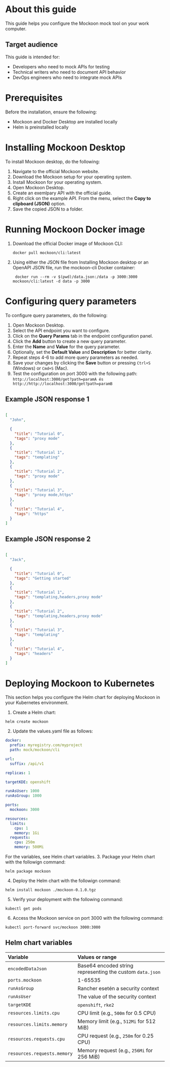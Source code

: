 # About this guide

This guide helps you configure the Mockoon mock tool on your work computer.

## Target audience

This guide is intended for:

- Developers who need to mock APIs for testing
- Technical writers who need to document API behavior
- DevOps engineers who need to integrate mock APIs

# Prerequisites

Before the installation, ensure the following:

- Mockoon and Docker Desktop are installed locally
- Helm is preinstalled locally

# Installing Mockoon Desktop

To install Mockoon desktop, do the following:

1. Navigate to the official Mockoon website.
1. Download the Mockoon setup for your operating system.
1. Install Mockoon for your operating system.
1. Open Mockoon Desktop.
1. Create an exemlpary API with the official guide.
1. Right click on the example API. From the menu, select the **Copy to clipboard (JSON)** option.
1. Save the copied JSON to a folder.

# Running Mockoon Docker image

1. Download the official Docker image of Mockoon CLI:
   ```console
   docker pull mockoon/cli:latest
   ```
2. Using either the JSON file from Installing Mockoon desktop or an OpenAPI JSON file, run the mockoon-cli Docker container:

   ```console
    docker run --rm -v $(pwd)/data.json:/data -p 3000:3000 mockoon/cli:latest -d data -p 3000
   ```

# Configuring query parameters

To configure query parameters, do the following:

1. Open Mockoon Desktop.
1. Select the API endpoint you want to configure.
1. Click on the **Query Params** tab in the endpoint configuration panel.
1. Click the **Add** button to create a new query parameter.
1. Enter the **Name** and **Value** for the query parameter.
1. Optionally, set the **Default Value** and **Description** for better clarity.
1. Repeat steps 4-6 to add more query parameters as needed.
1. Save your changes by clicking the **Save** button or pressing `Ctrl+S` (Windows) or `Cmd+S` (Mac).
1. Test the configuration on port 3000 with the following path:
   `http://localhost:3000/get?path=paramA és http://http://localhost:3000/get?path=paramB`

## Example JSON response 1

```json

[
  "John",

  {
    "title": "Tutorial 0",
    "tags": "proxy mode"
  },
  {
    "title": "Tutorial 1",
    "tags": "templating"
  },
  {
    "title": "Tutorial 2",
    "tags": "proxy mode"
  },
  {
    "title": "Tutorial 3",
    "tags": "proxy mode,https"
  },
  {
    "title": "Tutorial 4",
    "tags": "https"
  }
]
```

## Example JSON response 2

```json

[
  "Jack",

  {
    "title": "Tutorial 0",
    "tags": "Getting started"
  },
  {
    "title": "Tutorial 1",
    "tags": "templating,headers,proxy mode"
  },
  {
    "title": "Tutorial 2",
    "tags": "templating,headers,proxy mode"
  },
  {
    "title": "Tutorial 3",
    "tags": "templating"
  },
  {
    "title": "Tutorial 4",
    "tags": "headers"
  }
]
```

# Deploying Mockoon to Kubernetes

This section helps you configure the Helm chart for deploying Mockoon in your Kubernetes environment.

1. Create a Helm chart:
  ```console
  helm create mockoon
  ```
2. Update the values.yaml file as follows:
  ```yaml
  docker:
    prefix: myregistry.com/myproject
    path: mock/mockoon/cli

  url:
    suffix: /api/v1

  replicas: 1

  targetKDE: openshift

  runAsUser: 1000
  runAsGroup: 1000

  ports:
    mockoon: 3000

  resources:
    limits:
      cpu: 1
      memory: 1Gi
    requests:
      cpu: 250m
      memory: 500Mi
  ```
For the variables, see Helm chart variables.
3. Package your Helm chart with the followign command:
  ```console
  helm package mockoon
  ```
4. Deploy the Helm chart with the followign command:
  ```console
  helm install mockoon ./mockoon-0.1.0.tgz
  ```
5. Verify your deployment with the following command:
  ```console
  kubectl get pods
  ```
6. Access the Mockoon service on port 3000 with the following command:
  ```console
  kubectl port-forward svc/mockoon 3000:3000
  ```

## Helm chart variables

| Variable                    | Values or range                                           |
| :-------------------------- | :-------------------------------------------------------- |
| `encodedDataJson`           | Base64 encoded string representing the custom `data.json` |
| `ports.mockoon`             | 1-65535                                                   |
| `runAsGroup`                | Rancher esetén a security context                         |
| `runAsUser`                 | The value of the security context                         |
| `targetKDE`                 | `openshift`, `rke2`                                       |
| `resources.limits.cpu`      | CPU limit (e.g., `500m` for 0.5 CPU)                      |
| `resources.limits.memory`   | Memory limit (e.g., `512Mi` for 512 MiB)                  |
| `resources.requests.cpu`    | CPU request (e.g., `250m` for 0.25 CPU)                   |
| `resources.requests.memory` | Memory request (e.g., `256Mi` for 256 MiB)                |